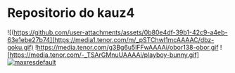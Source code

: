 # Repositorio do kauz4

![(https://github.com/user-attachments/assets/0b80e4df-39b1-42c9-a4eb-63e1ebe27b74](https://media1.tenor.com/m/_pSTChwI1mcAAAAC/dbz-goku.gif)
!https://media.tenor.com/g3Bg6u5lFFwAAAAi/obor138-obor.gif
![https://media.tenor.com/-_TSArGMnuUAAAAi/playboy-bunny.gif]
[![maxresdefault](https://github.com/user-attachments/assets/4ab49d1c-8f60-4d58-b19a-f588f09940f1)](https://www.youtube.com/watch?app=desktop&v=bJqwmzdE5pc)

